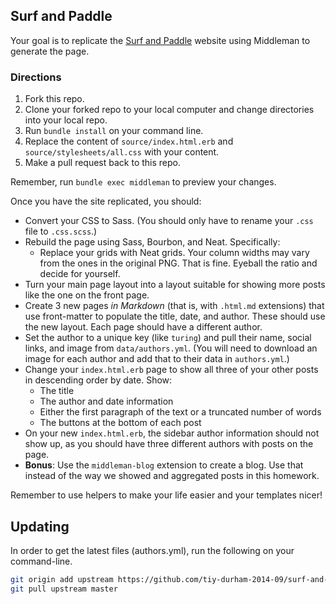 ## Surf and Paddle

Your goal is to replicate the [Surf and Paddle](surf-and-paddle.png) website
using Middleman to generate the page.

### Directions

1. Fork this repo.
2. Clone your forked repo to your local computer and change directories into your local repo.
3. Run `bundle install` on your command line.
4. Replace the content of `source/index.html.erb` and
   `source/stylesheets/all.css` with your content.
5. Make a pull request back to this repo.

Remember, run `bundle exec middleman` to preview your changes.

Once you have the site replicated, you should:

* Convert your CSS to Sass. (You should only have to rename your `.css` file
  to `.css.scss`.)
* Rebuild the page using Sass, Bourbon, and Neat. Specifically:
  * Replace your grids with Neat grids. Your column widths may vary from the
    ones in the original PNG. That is fine. Eyeball the ratio and decide for
    yourself.
* Turn your main page layout into a layout suitable for showing
  more posts like the one on the front page.
* Create 3 new pages _in Markdown_ (that is, with `.html.md` extensions) that
  use front-matter to populate the title, date, and author. These should
  use the new layout. Each page should have a different author.
* Set the author to a unique key (like `turing`) and pull their name,
  social links, and image from `data/authors.yml`. (You will need to download an
  image for each author and add that to their data in `authors.yml`.)
* Change your `index.html.erb` page to show all three of your other posts
  in descending order by date. Show:
    * The title
    * The author and date information
    * Either the first paragraph of the text or a truncated number of words
    * The buttons at the bottom of each post
* On your new `index.html.erb`, the sidebar author information should not
  show up, as you should have three different authors with posts on the page.
* __Bonus__: Use the `middleman-blog` extension to create a blog. Use that
  instead of the way we showed and aggregated posts in this homework.

Remember to use helpers to make your life easier and your templates nicer!

## Updating

In order to get the latest files (authors.yml), run the following on your command-line.

```sh
git origin add upstream https://github.com/tiy-durham-2014-09/surf-and-paddle-middleman.git
git pull upstream master
```
